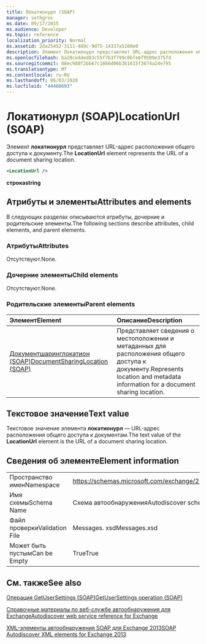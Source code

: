 ```yaml
---
title: Локатионурл (SOAP)
manager: sethgros
ms.date: 09/17/2015
ms.audience: Developer
ms.topic: reference
localization_priority: Normal
ms.assetid: 2da25452-3111-489c-9d75-14337a5200e0
description: Элемент Локатионурл представляет URL-адрес расположения общего доступа к документу.
ms.openlocfilehash: ba28ce4ded83c55f7b3f799c0bfe6f9509e375fd
ms.sourcegitcommit: 88ec988f2bb67c1866d06b361615f3674a24e795
ms.translationtype: MT
ms.contentlocale: ru-RU
ms.lasthandoff: 06/03/2020
ms.locfileid: "44468693"
---
```

# <a name="locationurl-soap"></a><span data-ttu-id="8e849-103">Локатионурл (SOAP)</span><span class="sxs-lookup"><span data-stu-id="8e849-103">LocationUrl (SOAP)</span></span>

<span data-ttu-id="8e849-104">Элемент **локатионурл** представляет URL-адрес расположения общего доступа к документу.</span><span class="sxs-lookup"><span data-stu-id="8e849-104">The **LocationUrl** element represents the URL of a document sharing location.</span></span> 
  
```XML
<LocationUrl />
```

 <span data-ttu-id="8e849-105">**строка**</span><span class="sxs-lookup"><span data-stu-id="8e849-105">**string**</span></span>
## <a name="attributes-and-elements"></a><span data-ttu-id="8e849-106">Атрибуты и элементы</span><span class="sxs-lookup"><span data-stu-id="8e849-106">Attributes and elements</span></span>

<span data-ttu-id="8e849-107">В следующих разделах описываются атрибуты, дочерние и родительские элементы.</span><span class="sxs-lookup"><span data-stu-id="8e849-107">The following sections describe attributes, child elements, and parent elements.</span></span>
  
### <a name="attributes"></a><span data-ttu-id="8e849-108">Атрибуты</span><span class="sxs-lookup"><span data-stu-id="8e849-108">Attributes</span></span>

<span data-ttu-id="8e849-109">Отсутствуют.</span><span class="sxs-lookup"><span data-stu-id="8e849-109">None.</span></span>
  
### <a name="child-elements"></a><span data-ttu-id="8e849-110">Дочерние элементы</span><span class="sxs-lookup"><span data-stu-id="8e849-110">Child elements</span></span>

<span data-ttu-id="8e849-111">Отсутствуют.</span><span class="sxs-lookup"><span data-stu-id="8e849-111">None.</span></span>
  
### <a name="parent-elements"></a><span data-ttu-id="8e849-112">Родительские элементы</span><span class="sxs-lookup"><span data-stu-id="8e849-112">Parent elements</span></span>

|<span data-ttu-id="8e849-113">**Элемент**</span><span class="sxs-lookup"><span data-stu-id="8e849-113">**Element**</span></span>|<span data-ttu-id="8e849-114">**Описание**</span><span class="sxs-lookup"><span data-stu-id="8e849-114">**Description**</span></span>|
|:-----|:-----|
|[<span data-ttu-id="8e849-115">Документшаринглокатион (SOAP)</span><span class="sxs-lookup"><span data-stu-id="8e849-115">DocumentSharingLocation (SOAP)</span></span>](documentsharinglocation-soap.md) <br/> |<span data-ttu-id="8e849-116">Представляет сведения о местоположении и метаданных для расположения общего доступа к документу.</span><span class="sxs-lookup"><span data-stu-id="8e849-116">Represents location and metadata information for a document sharing location.</span></span>  <br/> |
   
## <a name="text-value"></a><span data-ttu-id="8e849-117">Текстовое значение</span><span class="sxs-lookup"><span data-stu-id="8e849-117">Text value</span></span>

<span data-ttu-id="8e849-118">Текстовое значение элемента **локатионурл** — URL-адрес расположения общего доступа к документам.</span><span class="sxs-lookup"><span data-stu-id="8e849-118">The text value of the **LocationUrl** element is the URL of a document sharing location.</span></span> 
  
## <a name="element-information"></a><span data-ttu-id="8e849-119">Сведения об элементе</span><span class="sxs-lookup"><span data-stu-id="8e849-119">Element information</span></span>

|||
|:-----|:-----|
|<span data-ttu-id="8e849-120">Пространство имен</span><span class="sxs-lookup"><span data-stu-id="8e849-120">Namespace</span></span>  <br/> |https://schemas.microsoft.com/exchange/2010/Autodiscover  <br/> |
|<span data-ttu-id="8e849-121">Имя схемы</span><span class="sxs-lookup"><span data-stu-id="8e849-121">Schema Name</span></span>  <br/> |<span data-ttu-id="8e849-122">Схема автообнаружения</span><span class="sxs-lookup"><span data-stu-id="8e849-122">Autodiscover schema</span></span>  <br/> |
|<span data-ttu-id="8e849-123">Файл проверки</span><span class="sxs-lookup"><span data-stu-id="8e849-123">Validation File</span></span>  <br/> |<span data-ttu-id="8e849-124">Messages. xsd</span><span class="sxs-lookup"><span data-stu-id="8e849-124">Messages.xsd</span></span>  <br/> |
|<span data-ttu-id="8e849-125">Может быть пустым</span><span class="sxs-lookup"><span data-stu-id="8e849-125">Can be Empty</span></span>  <br/> |<span data-ttu-id="8e849-126">True</span><span class="sxs-lookup"><span data-stu-id="8e849-126">True</span></span>  <br/> |
   
## <a name="see-also"></a><span data-ttu-id="8e849-127">См. также</span><span class="sxs-lookup"><span data-stu-id="8e849-127">See also</span></span>



[<span data-ttu-id="8e849-128">Операция GetUserSettings (SOAP)</span><span class="sxs-lookup"><span data-stu-id="8e849-128">GetUserSettings operation (SOAP)</span></span>](getusersettings-operation-soap.md)


[<span data-ttu-id="8e849-129">Справочные материалы по веб-службе автообнаружения для Exchange</span><span class="sxs-lookup"><span data-stu-id="8e849-129">Autodiscover web service reference for Exchange</span></span>](autodiscover-web-service-reference-for-exchange.md)
  
[<span data-ttu-id="8e849-130">XML-элементы автообнаружения SOAP для Exchange 2013</span><span class="sxs-lookup"><span data-stu-id="8e849-130">SOAP Autodiscover XML elements for Exchange 2013</span></span>](soap-autodiscover-xml-elements-for-exchange-2013.md)

